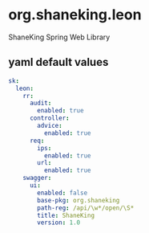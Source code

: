 # org.shaneking.leon

ShaneKing Spring Web Library

## yaml default values

```yaml
sk:
  leon:
    rr:
      audit:
        enabled: true
      controller:
        advice:
          enabled: true
      req:
        ips:
          enabled: true
        url:
          enabled: true
    swagger:
      ui:
        enabled: false
        base-pkg: org.shaneking
        path-reg: /api/\w*/open/\S*
        title: ShaneKing
        version: 1.0
```
